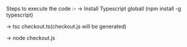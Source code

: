 Steps to execute the code :-
-> Install Typescript globall (npm install -g typescript)

-> tsc checkout.ts(checkout.js will be generated)

-> node checkout.js
